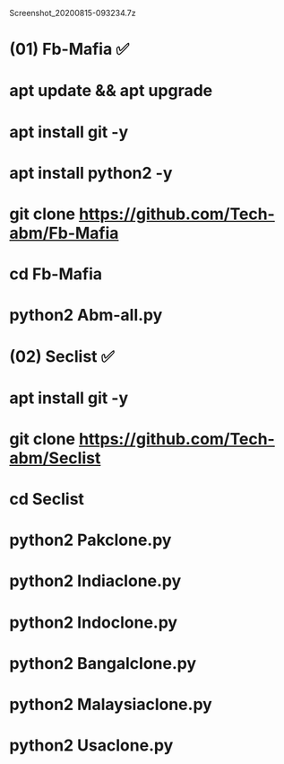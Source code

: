 Screenshot_20200815-093234.7z

# (01) Fb-Mafia ✅

# apt update && apt upgrade 

# apt install git -y

# apt install python2 -y

# git clone https://github.com/Tech-abm/Fb-Mafia

# cd Fb-Mafia

# python2 Abm-all.py

# (02) Seclist ✅

# apt install git -y

# git clone https://github.com/Tech-abm/Seclist

# cd Seclist

# python2 Pakclone.py

# python2 Indiaclone.py

# python2 Indoclone.py

# python2 Bangalclone.py

# python2 Malaysiaclone.py

# python2 Usaclone.py


